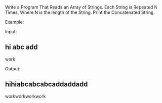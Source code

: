 Write a Program That Reads an Array of Strings. Each String is Repeated N Times, Where N is the length of the String. Print the Concatenated String.



Example:


Input:


hi abc add              
-----------------------------------------------------------------
work



Output:


hihiabcabcabcaddaddadd
-----------------------------------------------------------------
workworkworkwork